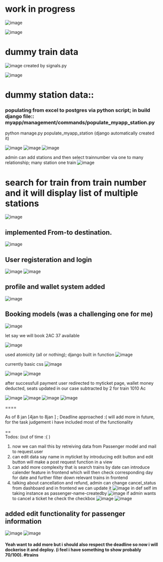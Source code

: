 # work in progress

![image](https://github.com/Ayush-gupta-dev/RAILWAY-ROUND2/assets/137040550/6f6c72c3-e357-4116-b191-6b647edfa518)

![image](https://github.com/Ayush-gupta-dev/RAILWAY-ROUND2/assets/137040550/1116ff88-59f6-4291-b046-e8c483decc93)


# dummy train data

![image](https://github.com/Ayush-gupta-dev/RAILWAY-ROUND2/assets/137040550/9ae3c456-5f57-4909-b83e-356f71d4d3b6)
created by signals.py

![image](https://github.com/Ayush-gupta-dev/RAILWAY-ROUND2/assets/137040550/14ed53ea-bea3-4ee6-869d-9e6d3ede1635)

# dummy station data::

### populating from excel to postgres via python script; in build django file:: myapp/management/commands/populate_myapp_station.py 
python manage.py populate_myapp_station (django automatically created it)

![image](https://github.com/Ayush-gupta-dev/RAILWAY-ROUND2/assets/137040550/3f26c01a-b359-421f-b1dc-5e6dd134019f)
![image](https://github.com/Ayush-gupta-dev/RAILWAY-ROUND2/assets/137040550/5c0feaa4-537c-4319-885e-e9475fe1f462)
![image](https://github.com/Ayush-gupta-dev/RAILWAY-ROUND2/assets/137040550/aff43a63-26e7-47c1-8dc7-5f69569a177a)

admin can add stations and then select trainnumber via one to many relationship; many station one train
![image](https://github.com/Ayush-gupta-dev/RAILWAY-ROUND2/assets/137040550/1f68c193-90a3-4d2a-a5fe-836e1a767a66)

# search for train from train number and it will display list of multiple stations

![image](https://github.com/Ayush-gupta-dev/RAILWAY-ROUND2/assets/137040550/8954a9a3-6b9d-44a9-884c-8bc24cc9c1f4)


## implemented From-to destination.

![image](https://github.com/Ayush-gupta-dev/RAILWAY-ROUND2/assets/137040550/ef56cc52-64de-43be-a68a-bad26ded0f79)

## User registeration and login

![image](https://github.com/Ayush-gupta-dev/RAILWAY-ROUND2/assets/137040550/b3549459-974a-4eb5-9470-7ed30dd67904)
![image](https://github.com/Ayush-gupta-dev/RAILWAY-ROUND2/assets/137040550/73924ff4-ffc1-4d3b-a20d-27643b5e3783)

## profile and wallet system added
![image](https://github.com/Ayush-gupta-dev/RAILWAY-ROUND2/assets/137040550/5a174301-5c60-4673-8a24-2815704c030d)

## Booking models (was a challenging one for me)

![image](https://github.com/Ayush-gupta-dev/RAILWAY-ROUND2/assets/137040550/b96ba347-9bcd-4bed-bad1-0962ddf20f62)

let say we will book 2AC 37 available

![image](https://github.com/Ayush-gupta-dev/RAILWAY-ROUND2/assets/137040550/aba1b221-4b37-4481-9918-49a0af2c2f1e)

used atomicity (all or nothing); django built in function
![image](https://github.com/Ayush-gupta-dev/RAILWAY-ROUND2/assets/137040550/e98b312e-746e-40ca-945a-fdf1331fbad2)

currently basic css 
![image](https://github.com/Ayush-gupta-dev/RAILWAY-ROUND2/assets/137040550/7389e2b4-8436-4617-b5f3-56c0e86e9e0c)

![image](https://github.com/Ayush-gupta-dev/RAILWAY-ROUND2/assets/137040550/740ba715-9acf-4b42-9e31-8aeffd25deae)
![image](https://github.com/Ayush-gupta-dev/RAILWAY-ROUND2/assets/137040550/ad49beca-f8c8-4bd9-9579-33b0584e927a)

after successfull payment user redirected to myticket page, wallet money deducted, seats updated in our case subtracted by 2 for train 1010 Ac

![image](https://github.com/Ayush-gupta-dev/RAILWAY-ROUND2/assets/137040550/ed67f764-3b14-4acb-915d-07bb3dcc3cc7)
![image](https://github.com/Ayush-gupta-dev/RAILWAY-ROUND2/assets/137040550/d11530d6-a98a-4b82-80f1-114a2f082502)
![image](https://github.com/Ayush-gupta-dev/RAILWAY-ROUND2/assets/137040550/dd4821b6-cd81-49c6-b8e4-64ff88813880)
![image](https://github.com/Ayush-gupta-dev/RAILWAY-ROUND2/assets/137040550/2efd5594-dbf7-4c6c-b4b4-632e426eaec7)

==== 

As of 8 jan  [4jan to 8jan ] ; Deadline approached :( will add more in future, for the task judgement i have included most of the functionality

==
<br>
Todos: (out of time :{ )
1. now we can  mail this by retreiving data from Passenger model and mail to request.user
2. can edit data say name in myticket by introducing edit button and  edit button will make a post request function in a view
3. can add more complexity that is search trains by date can introduce calender feature in frontend which will then check corresponding day for date and further filter down relevant trains in frontend
4. talking about cancellation and refund, admin can change cancel_status from dashboard and in frontend we can update it
![image](https://github.com/Ayush-gupta-dev/RAILWAY-ROUND2/assets/137040550/c19685b5-43c3-4887-b598-26e52f2a777a)
in def self im taking instance as passenger-name-createdby
![image](https://github.com/Ayush-gupta-dev/RAILWAY-ROUND2/assets/137040550/81df86dc-ea7b-4139-85d5-843da78cc4b0)
if admin wants to cancel a ticket he check the checkbox
![image](https://github.com/Ayush-gupta-dev/RAILWAY-ROUND2/assets/137040550/4836aebe-fe5c-4dab-94e9-f6c2e8ceb241)
![image](https://github.com/Ayush-gupta-dev/RAILWAY-ROUND2/assets/137040550/04c3f7aa-bbc2-4b58-84ae-4fe0b74dc0da)

## added edit functionality for passenger information
![image](https://github.com/Ayush-gupta-dev/RAILWAY-ROUND2/assets/137040550/3089d644-b27e-49ab-b3e2-d766fa4e2a15)
![image](https://github.com/Ayush-gupta-dev/RAILWAY-ROUND2/assets/137040550/c7cd3d06-6ae4-4840-a304-1804cfb3e7bf)


#### Yeah want to add more but i should also respect the deadline so now i will dockerise it and deploy. (i feel i have something to show probably 70/100). #trains
